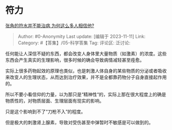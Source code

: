 # 符力
[张角的符水并不能治病 为何这么多人相信他?](https://www.zhihu.com/question/629430355/answer/3285424396)

> Author: #0-Anonymity
> Last update: [编辑于 2023-11-11]
> Link:
> Category: #【答集】/05-科学答集 
> Tag:
> 评论区:
> 泛讨论:

任何能让人深信不疑的东西，都会改变人身体里大量物质（如激素）的浓度。这些东西会产生真实的生理影响，很多时候的确会导致病情减轻甚至痊愈。

实际上很多药物起效的原理也类似，也是刺激人体自身的某些物质的分泌或者吸收来改变人的生理状态，从而达到治疗效果，并不是全都靠药物分子自身直接起作用的。

所以不要小看信仰的力量，以为那只是“精神性“的，实际上那在很大程度上的确是物质性的，对物质层面、生理层面有现实的影响。

只是这个影响到不了“刀枪不入”的程度。

但是极大的刺激肾上腺素，导致对受伤甚至中弹暂时不敏感是可以做到的。